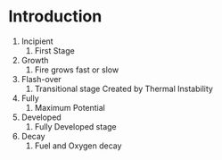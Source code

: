 # Introduction
1. Incipient
	1. First Stage
2. Growth
	1. Fire grows fast or slow
3. Flash-over
	1. Transitional stage Created by Thermal Instability
4. Fully
	1. Maximum Potential
5. Developed
	1. Fully Developed stage
6. Decay
	1. Fuel and Oxygen decay